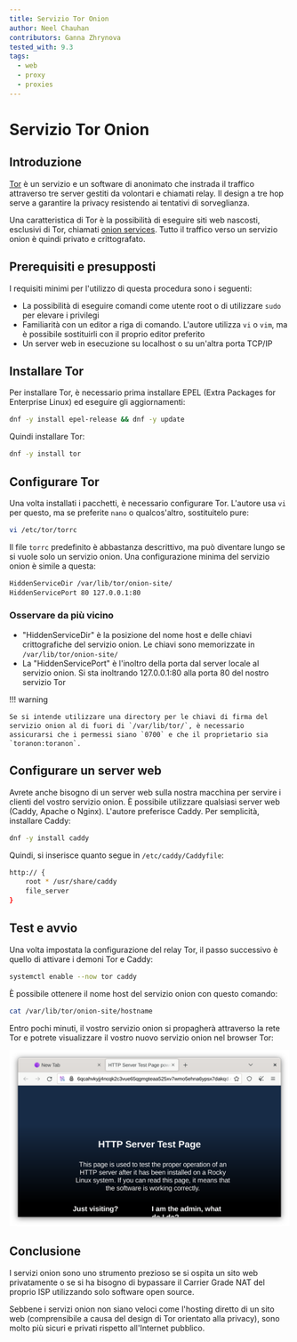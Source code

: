 ```yaml
---
title: Servizio Tor Onion
author: Neel Chauhan
contributors: Ganna Zhrynova
tested_with: 9.3
tags:
  - web
  - proxy
  - proxies
---
```


# Servizio Tor Onion

## Introduzione

[Tor](https://www.torproject.org/) è un servizio e un software di anonimato che instrada il traffico attraverso tre server gestiti da volontari e chiamati relay. Il design a tre hop serve a garantire la privacy resistendo ai tentativi di sorveglianza.

Una caratteristica di Tor è la possibilità di eseguire siti web nascosti, esclusivi di Tor, chiamati [onion services](https://community.torproject.org/onion-services/). Tutto il traffico verso un servizio onion è quindi privato e crittografato.

## Prerequisiti e presupposti

I requisiti minimi per l'utilizzo di questa procedura sono i seguenti:

- La possibilità di eseguire comandi come utente root o di utilizzare `sudo` per elevare i privilegi
- Familiarità con un editor a riga di comando. L'autore utilizza `vi` o `vim`, ma è possibile sostituirli con il proprio editor preferito
- Un server web in esecuzione su localhost o su un'altra porta TCP/IP

## Installare Tor

Per installare Tor, è necessario prima installare EPEL (Extra Packages for Enterprise Linux) ed eseguire gli aggiornamenti:

```bash
dnf -y install epel-release && dnf -y update
```

Quindi installare Tor:

```bash
dnf -y install tor
```

## Configurare Tor

Una volta installati i pacchetti, è necessario configurare Tor. L'autore usa `vi` per questo, ma se preferite `nano` o qualcos'altro, sostituitelo pure:

```bash
vi /etc/tor/torrc
```

Il file `torrc` predefinito è abbastanza descrittivo, ma può diventare lungo se si vuole solo un servizio onion. Una configurazione minima del servizio onion è simile a questa:

```bash
HiddenServiceDir /var/lib/tor/onion-site/
HiddenServicePort 80 127.0.0.1:80
```

### Osservare da più vicino

- "HiddenServiceDir" è la posizione del nome host e delle chiavi crittografiche del servizio onion. Le chiavi sono memorizzate in `/var/lib/tor/onion-site/`
- La "HiddenServicePort" è l'inoltro della porta dal server locale al servizio onion. Si sta inoltrando 127.0.0.1:80 alla porta 80 del nostro servizio Tor

!!! warning

```
Se si intende utilizzare una directory per le chiavi di firma del servizio onion al di fuori di `/var/lib/tor/`, è necessario assicurarsi che i permessi siano `0700` e che il proprietario sia `toranon:toranon`.
```

## Configurare un server web

Avrete anche bisogno di un server web sulla nostra macchina per servire i clienti del vostro servizio onion. È possibile utilizzare qualsiasi server web (Caddy, Apache o Nginx). L'autore preferisce Caddy. Per semplicità, installare Caddy:

```bash
dnf -y install caddy
```

Quindi, si inserisce quanto segue in `/etc/caddy/Caddyfile`:

```bash
http:// {
    root * /usr/share/caddy
    file_server
}
```

## Test e avvio

Una volta impostata la configurazione del relay Tor, il passo successivo è quello di attivare i demoni Tor e Caddy:

```bash
systemctl enable --now tor caddy
```

È possibile ottenere il nome host del servizio onion con questo comando:

```bash
cat /var/lib/tor/onion-site/hostname
```

Entro pochi minuti, il vostro servizio onion si propagherà attraverso la rete Tor e potrete visualizzare il vostro nuovo servizio onion nel browser Tor:

![Tor Browser showing our Onion Service](../images/onion_service.png)

## Conclusione

I servizi onion sono uno strumento prezioso se si ospita un sito web privatamente o se si ha bisogno di bypassare il Carrier Grade NAT del proprio ISP utilizzando solo software open source.

Sebbene i servizi onion non siano veloci come l'hosting diretto di un sito web (comprensibile a causa del design di Tor orientato alla privacy), sono molto più sicuri e privati rispetto all'Internet pubblico.
